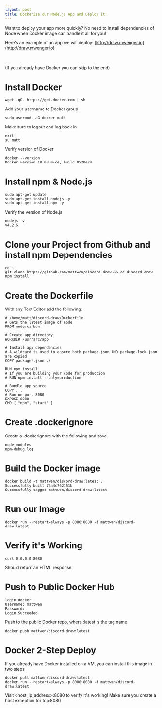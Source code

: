 ```yaml
---
layout: post
title: Dockerize our Node.js App and Deploy it!
---
```


Want to deploy your app more quickly? No need to install dependencies of Node when Docker image can handle it all for you!

Here's an example of an app we will deploy: [http://draw.mwenger.io](http://draw.mwenger.io)

<br><br>
(If you already have Docker you can skip to the end)
# Install Docker

    wget -qO- https://get.docker.com | sh
    
Add your username to Docker group
    
    sudo usermod -aG docker matt
    
Make sure to logout and log back in

    exit
    su matt
    
Verify version of Docker

    docker --version
    Docker version 18.03.0-ce, build 0520e24
    
# Install npm & Node.js

    sudo apt-get update
    sudo apt-get install nodejs -y
    sudo apt-get install npm -y

Verify the version of Node.js 

    nodejs -v
    v4.2.6

# Clone your Project from Github and install npm Dependencies
    
    cd ~
    git clone https://github.com/mattwen/discord-draw && cd discord-draw
    npm install
    
# Create the Dockerfile

With any Text Editor add the following:

    # /home/matt/discord-draw/Dockerfile
    # Gets the latest image of node
    FROM node:carbon
    
    # Create app directory
    WORKDIR /usr/src/app

    # Install app dependencies
    # A wildcard is used to ensure both package.json AND package-lock.json are copied
    COPY package*.json ./

    RUN npm install
    # If you are building your code for production
    # RUN npm install --only=production

    # Bundle app source
    COPY . .
    # Run on port 8080
    EXPOSE 8080
    CMD [ "npm", "start" ]
    
# Create .dockerignore

Create a .dockerignore with the following and save
   
    node_modules
    npm-debug.log

# Build the Docker image

    docker build -t mattwen/discord-draw:latest .
    Successfully built 76a4c762151b
    Successfully tagged mattwen/discord-draw:latest
    
# Run our Image
    
    docker run --restart=always -p 8080:8080 -d mattwen/discord-draw:latest
    
# Verify it's Working

    curl 0.0.0.0:8080
    
Should return an HTML response

# Push to Public Docker Hub

    login docker
    Username: mattwen
    Password: 
    Login Succeeded
    
Push to the public Docker repo, where :latest is the tag name

    docker push mattwen/discord-draw:latest
    
# Docker 2-Step Deploy
If you already have Docker installed on a VM, you can install this image in two steps

    docker pull mattwen/discord-draw:latest
    docker run --restart=always -p 8080:8080 -d mattwen/discord-draw:latest
    
Visit \<host_ip_address\>:8080 to verify it's working! Make sure you create a host exception for tcp:8080

